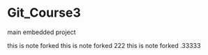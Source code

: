 # Git_Course3
main embedded project

this is note forked 
this is note forked 222
this is note forked .33333
